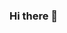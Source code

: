 ### Hi there 👋

<!--
**rohanverma2711/rohanverma2711** is a ✨ _special_ ✨ repository because its `README.md` (this file) appears on your GitHub profile.

Here are some ideas to get you started:

### 🔭 I’m currently working as student at GLA UNIVERSITY
### 🌱 I’m currently learning Java,dbms,os
### 👯 I’m looking to collaborate on py projects
<- 🤔 I’m looking for help with 
## 💬 Ask me about py projects
## 📫 How to reach me: email--rohan.kumar_cs19@gla.ac.in
## 😄 Pronouns: ...robin
## ⚡ Fun fact: ...my whole life is a fun!!
-->
